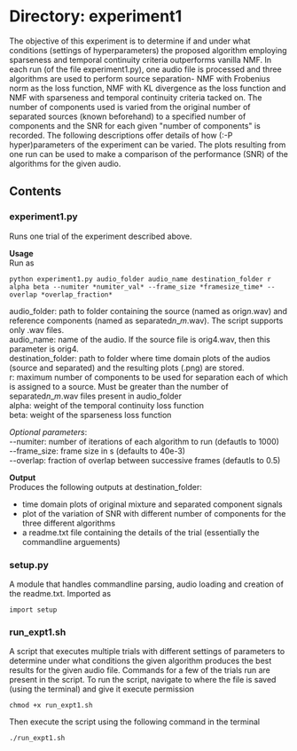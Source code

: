 # Directory: experiment1   

The objective of this experiment is to determine if and under what conditions (settings of hyperparameters) the proposed algorithm employing sparseness and temporal continuity criteria outperforms vanilla NMF. In each run (of the file experiment1.py), one audio file is processed and three algorithms are used to perform source separation- NMF with Frobenius norm as the loss function, NMF with KL divergence as the loss function and NMF with sparseness and temporal continuity criteria tacked on. The number of components used is varied from the original number of separated sources (known beforehand) to a specified number of components and the SNR for each given "number of components" is recorded. The following descriptions offer details of how (:-P hyper)parameters of the experiment can be varied. The plots resulting from one run can be used to make a comparison of the performance (SNR) of the algorithms for the given audio. 

## Contents  

### experiment1.py

Runs one trial of the experiment described above.  

__Usage__  
Run as   
```
python experiment1.py audio_folder audio_name destination_folder r alpha beta --numiter *numiter_val* --frame_size *framesize_time* --overlap *overlap_fraction*
```   
audio_folder: path to folder containing the source (named as orig*n*.wav) and reference components (named as separated*n*\_*m*.wav). The script supports only .wav files.     
audio_name: name of the audio. If the source file is orig4.wav, then this parameter is orig4.     
destination_folder: path to folder where time domain plots of the audios (source and separated) and the resulting plots (.png) are stored.    
r: maximum number of components to be used for separation each of which is assigned to a source. Must be greater than the number of separated*n*\_*m*.wav files present in audio_folder    
alpha: weight of the temporal continuity loss function    
beta: weight of the sparseness loss function     

*Optional parameters*:    
--numiter: number of iterations of each algorithm to run (defautls to 1000)    
--frame_size: frame size in s (defaults to 40e-3)    
--overlap: fraction of overlap between successive frames (defautls to 0.5)        


__Output__           
Produces the following outputs at destination_folder:        
- time domain plots of original mixture and separated component signals
- plot of the variation of SNR with different number of components for the three different algorithms
- a readme.txt file containing the details of the trial (essentially the commandline arguements)

### setup.py

A module that handles commandline parsing, audio loading and creation of the readme.txt. Imported as    
```
import setup
```     

### run_expt1.sh   

A script that executes multiple trials with different settings of parameters to determine under what conditions the given algorithm produces the best results for the given audio file. Commands for a few of the trials run are present in the script. To run the script, navigate to where the file is saved (using the terminal) and give it execute permission    
```
chmod +x run_expt1.sh
```
 Then execute the script using the following command in the terminal

```
./run_expt1.sh
```

